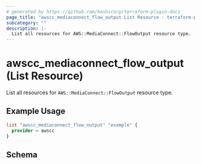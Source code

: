 ```yaml
---
# generated by https://github.com/hashicorp/terraform-plugin-docs
page_title: "awscc_mediaconnect_flow_output List Resource - terraform-provider-awscc"
subcategory: ""
description: |-
  List all resources for AWS::MediaConnect::FlowOutput resource type.
---
```


# awscc_mediaconnect_flow_output (List Resource)

List all resources for `AWS::MediaConnect::FlowOutput` resource type.

## Example Usage

```terraform
list "awscc_mediaconnect_flow_output" "example" {
  provider = awscc
}
```

<!-- schema generated by tfplugindocs -->
## Schema

